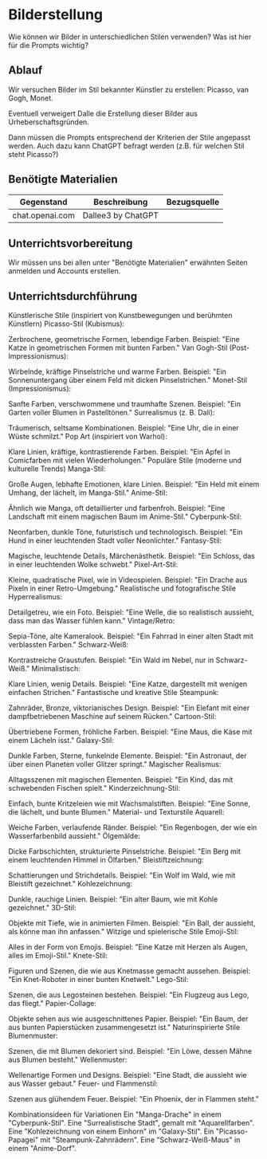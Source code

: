 # Bilderstellung

Wie können wir Bilder in unterschiedlichen Stilen verwenden? Was ist hier für die Prompts wichtig? 

## Ablauf

Wir versuchen Bilder im Stil bekannter Künstler zu erstellen: Picasso, van Gogh, Monet.

Eventuell verweigert Dalle die Erstellung dieser Bilder aus Urheberschaftsgründen.

Dann müssen die Prompts entsprechend der Kriterien der Stile angepasst werden. Auch dazu kann ChatGPT befragt werden (z.B. für welchen Stil steht Picasso?)

## Benötigte Materialien

| Gegenstand | Beschreibung | Bezugsquelle |
|---------------------|-------------------------------------|-------------------------------------|
| chat.openai.com | Dallee3 by ChatGPT | |

## Unterrichtsvorbereitung

Wir müssen uns bei allen unter "Benötigte Materialien" erwähnten Seiten anmelden und Accounts erstellen.

## Unterrichtsdurchführung

Künstlerische Stile (inspiriert von Kunstbewegungen und berühmten Künstlern)
Picasso-Stil (Kubismus):

Zerbrochene, geometrische Formen, lebendige Farben.
Beispiel: "Eine Katze in geometrischen Formen mit bunten Farben."
Van Gogh-Stil (Post-Impressionismus):

Wirbelnde, kräftige Pinselstriche und warme Farben.
Beispiel: "Ein Sonnenuntergang über einem Feld mit dicken Pinselstrichen."
Monet-Stil (Impressionismus):

Sanfte Farben, verschwommene und traumhafte Szenen.
Beispiel: "Ein Garten voller Blumen in Pastelltönen."
Surrealismus (z. B. Dalí):

Träumerisch, seltsame Kombinationen.
Beispiel: "Eine Uhr, die in einer Wüste schmilzt."
Pop Art (inspiriert von Warhol):

Klare Linien, kräftige, kontrastierende Farben.
Beispiel: "Ein Apfel in Comicfarben mit vielen Wiederholungen."
Populäre Stile (moderne und kulturelle Trends)
Manga-Stil:

Große Augen, lebhafte Emotionen, klare Linien.
Beispiel: "Ein Held mit einem Umhang, der lächelt, im Manga-Stil."
Anime-Stil:

Ähnlich wie Manga, oft detaillierter und farbenfroh.
Beispiel: "Eine Landschaft mit einem magischen Baum im Anime-Stil."
Cyberpunk-Stil:

Neonfarben, dunkle Töne, futuristisch und technologisch.
Beispiel: "Ein Hund in einer leuchtenden Stadt voller Neonlichter."
Fantasy-Stil:

Magische, leuchtende Details, Märchenästhetik.
Beispiel: "Ein Schloss, das in einer leuchtenden Wolke schwebt."
Pixel-Art-Stil:

Kleine, quadratische Pixel, wie in Videospielen.
Beispiel: "Ein Drache aus Pixeln in einer Retro-Umgebung."
Realistische und fotografische Stile
Hyperrealismus:

Detailgetreu, wie ein Foto.
Beispiel: "Eine Welle, die so realistisch aussieht, dass man das Wasser fühlen kann."
Vintage/Retro:

Sepia-Töne, alte Kameralook.
Beispiel: "Ein Fahrrad in einer alten Stadt mit verblassten Farben."
Schwarz-Weiß:

Kontrastreiche Graustufen.
Beispiel: "Ein Wald im Nebel, nur in Schwarz-Weiß."
Minimalistisch:

Klare Linien, wenig Details.
Beispiel: "Eine Katze, dargestellt mit wenigen einfachen Strichen."
Fantastische und kreative Stile
Steampunk:

Zahnräder, Bronze, viktorianisches Design.
Beispiel: "Ein Elefant mit einer dampfbetriebenen Maschine auf seinem Rücken."
Cartoon-Stil:

Übertriebene Formen, fröhliche Farben.
Beispiel: "Eine Maus, die Käse mit einem Lächeln isst."
Galaxy-Stil:

Dunkle Farben, Sterne, funkelnde Elemente.
Beispiel: "Ein Astronaut, der über einen Planeten voller Glitzer springt."
Magischer Realismus:

Alltagsszenen mit magischen Elementen.
Beispiel: "Ein Kind, das mit schwebenden Fischen spielt."
Kinderzeichnung-Stil:

Einfach, bunte Kritzeleien wie mit Wachsmalstiften.
Beispiel: "Eine Sonne, die lächelt, und bunte Blumen."
Material- und Texturstile
Aquarell:

Weiche Farben, verlaufende Ränder.
Beispiel: "Ein Regenbogen, der wie ein Wasserfarbenbild aussieht."
Ölgemälde:

Dicke Farbschichten, strukturierte Pinselstriche.
Beispiel: "Ein Berg mit einem leuchtenden Himmel in Ölfarben."
Bleistiftzeichnung:

Schattierungen und Strichdetails.
Beispiel: "Ein Wolf im Wald, wie mit Bleistift gezeichnet."
Kohlezeichnung:

Dunkle, rauchige Linien.
Beispiel: "Ein alter Baum, wie mit Kohle gezeichnet."
3D-Stil:

Objekte mit Tiefe, wie in animierten Filmen.
Beispiel: "Ein Ball, der aussieht, als könne man ihn anfassen."
Witzige und spielerische Stile
Emoji-Stil:

Alles in der Form von Emojis.
Beispiel: "Eine Katze mit Herzen als Augen, alles im Emoji-Stil."
Knete-Stil:

Figuren und Szenen, die wie aus Knetmasse gemacht aussehen.
Beispiel: "Ein Knet-Roboter in einer bunten Knetwelt."
Lego-Stil:

Szenen, die aus Legosteinen bestehen.
Beispiel: "Ein Flugzeug aus Lego, das fliegt."
Papier-Collage:

Objekte sehen aus wie ausgeschnittenes Papier.
Beispiel: "Ein Baum, der aus bunten Papierstücken zusammengesetzt ist."
Naturinspirierte Stile
Blumenmuster:

Szenen, die mit Blumen dekoriert sind.
Beispiel: "Ein Löwe, dessen Mähne aus Blumen besteht."
Wellenmuster:

Wellenartige Formen und Designs.
Beispiel: "Eine Stadt, die aussieht wie aus Wasser gebaut."
Feuer- und Flammenstil:

Szenen aus glühendem Feuer.
Beispiel: "Ein Phoenix, der in Flammen steht."

Kombinationsideen für Variationen
Ein "Manga-Drache" in einem "Cyberpunk-Stil".
Eine "Surrealistische Stadt", gemalt mit "Aquarellfarben".
Eine "Kohlezeichnung von einem Einhorn" im "Galaxy-Stil".
Ein "Picasso-Papagei" mit "Steampunk-Zahnrädern".
Eine "Schwarz-Weiß-Maus" in einem "Anime-Dorf".